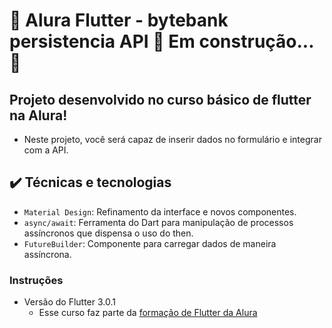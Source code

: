 # 🚧  Alura Flutter - bytebank persistencia API 🚀 Em construção...  🚧


## Projeto desenvolvido no curso básico de flutter na Alura!
- Neste projeto, você será capaz de inserir dados no formulário e integrar com a API.

## ✔️ Técnicas e tecnologias

- `Material Design`: Refinamento da interface e novos componentes.
- `async/await`: Ferramenta do Dart para manipulação de processos assíncronos que dispensa o uso do then.
- `FutureBuilder`: Componente para carregar dados de maneira assíncrona.

### Instruções
  - Versão do Flutter 3.0.1
    - Esse curso faz parte da [formação de Flutter da Alura](https://cursos.alura.com.br/formacao-flutter)
